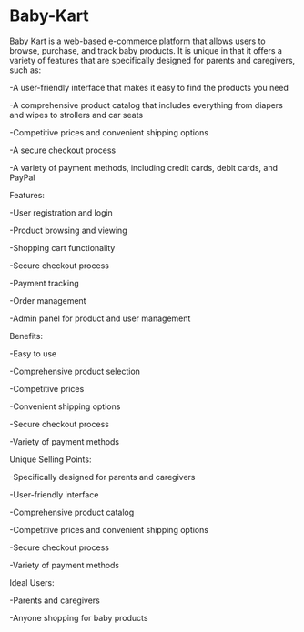 # Baby-Kart

Baby Kart is a web-based e-commerce platform that allows users to browse, purchase, and track baby products. It is unique in that it offers a variety of features that are specifically designed for parents and caregivers, such as:

-A user-friendly interface that makes it easy to find the products you need

-A comprehensive product catalog that includes everything from diapers and wipes to strollers and car seats

-Competitive prices and convenient shipping options

-A secure checkout process

-A variety of payment methods, including credit cards, debit cards, and PayPal


Features:

-User registration and login

-Product browsing and viewing

-Shopping cart functionality

-Secure checkout process

-Payment tracking

-Order management

-Admin panel for product and user management



Benefits:

-Easy to use

-Comprehensive product selection

-Competitive prices

-Convenient shipping options

-Secure checkout process

-Variety of payment methods


Unique Selling Points:

-Specifically designed for parents and caregivers

-User-friendly interface

-Comprehensive product catalog

-Competitive prices and convenient shipping options

-Secure checkout process

-Variety of payment methods


Ideal Users:

-Parents and caregivers

-Anyone shopping for baby products


